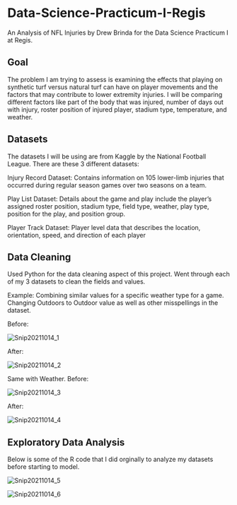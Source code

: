 # Data-Science-Practicum-I-Regis
An Analysis of NFL Injuries by Drew Brinda for the Data Science Practicum I at Regis. 

## Goal
The problem I am trying to assess is examining the effects that playing on synthetic turf versus natural turf can have on player movements and the factors that may contribute to lower extremity injuries. I will be comparing different factors like part of the body that was injured, number of days out with injury, roster position of injured player, stadium type, temperature, and weather. 

## Datasets
The datasets I will be using are from Kaggle by the National Football League. There are these 3 different datasets:

Injury Record Dataset: Contains information on 105 lower-limb injuries that occurred during regular season games over two seasons on a team. 

Play List Dataset: Details about the game and play include the player’s assigned roster position, stadium type, field type, weather, play type, position for the play, and position group.

Player Track Dataset: Player level data that describes the location, orientation, speed, and direction of each player 

## Data Cleaning
Used Python for the data cleaning aspect of this project. Went through each of my 3 datasets to clean the fields and values.

Example: Combining similar values for a specific weather type for a game. Changing Outdoors to Outdoor value as well as other misspellings in the dataset. 

Before:

![Snip20211014_1](https://user-images.githubusercontent.com/92532095/137372011-79cfa29a-93a1-4534-91f0-46ff5209d889.png)


After:


![Snip20211014_2](https://user-images.githubusercontent.com/92532095/137372217-a92d76e1-e117-4696-b97a-1a3b005bc5f0.png)

Same with Weather. Before:


![Snip20211014_3](https://user-images.githubusercontent.com/92532095/137372381-5a2f76ee-8da1-4d59-9989-611186f16483.png)

After:

![Snip20211014_4](https://user-images.githubusercontent.com/92532095/137372427-29be1b6d-b28a-4f9e-8906-818ad8a8916b.png)


## Exploratory Data Analysis

Below is some of the R code that I did orginally to analyze my datasets before starting to model. 

![Snip20211014_5](https://user-images.githubusercontent.com/92532095/137372798-4e3ccd2d-97f3-45e6-ac14-bb9ff6cdc7f2.png)

![Snip20211014_6](https://user-images.githubusercontent.com/92532095/137372828-8a9cdee2-5bd4-4fd0-ac7d-df3153e24053.png)

